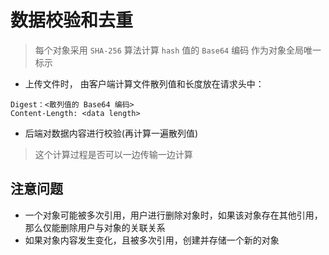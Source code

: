 # 数据校验和去重

> 每个对象采用 `SHA-256` 算法计算 `hash` 值的  `Base64` 编码 作为对象全局唯一标示

- 上传文件时， 由客户端计算文件散列值和长度放在请求头中：

````http request
Digest：<散列值的 Base64 编码>
Content-Length: <data length>
````

- 后端对数据内容进行校验(再计算一遍散列值)
> 这个计算过程是否可以一边传输一边计算


## 注意问题

- 一个对象可能被多次引用，用户进行删除对象时，如果该对象存在其他引用，那么仅能删除用户与对象的关联关系
- 如果对象内容发生变化，且被多次引用，创建并存储一个新的对象
